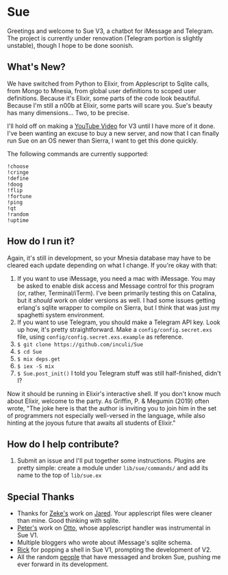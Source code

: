 # Sue

Greetings and welcome to Sue V3, a chatbot for iMessage and Telegram. The project is currently under renovation (Telegram portion is slightly unstable), though I hope to be done soonish.

## What's New?

We have switched from Python to Elixir, from Applescript to Sqlite calls, from Mongo to Mnesia, from global user definitions to scoped user definitions. Because it's Elixir, some parts of the code look beautiful. Because I'm still a n00b at Elixir, some parts will scare you. Sue's beauty has many dimensions... Two, to be precise.

I'll hold off on making a [YouTube Video](https://www.youtube.com/watch?v=ocTAFPCH_A0) for V3 until I have more of it done. I've been wanting an excuse to buy a new server, and now that I can finally run Sue on an OS newer than Sierra, I want to get this done quickly.

The following commands are currently supported:

```
!choose
!cringe
!define
!doog
!flip
!fortune
!ping
!qt
!random
!uptime
```

## How do I run it?

Again, it's still in development, so your Mnesia database may have to be cleared each update depending on what I change. If you're okay with that:

1. If you want to use iMessage, you need a mac with iMessage. You may be asked to enable disk access and Message control for this program (or, rather, Terminal/iTerm). I've been primarily testing this on Catalina, but it *should* work on older versions as well. I had some issues getting erlang's sqlite wrapper to compile on Sierra, but I think that was just my spaghetti system environment.
2. If you want to use Telegram, you should make a Telegram API key. Look up how, it's pretty straightforward. Make a `config/config.secret.exs` file, using `config/config.secret.exs.example` as reference.
3. `$ git clone https://github.com/inculi/Sue`
4. `$ cd Sue`
5. `$ mix deps.get`
6. `$ iex -S mix`
7. `$ Sue.post_init()` I told you Telegram stuff was still half-finished, didn't I?

Now it should be running in Elixir's interactive shell. If you don't know much about Elixir, welcome to the party. As Griffin, P. & Megumin (2019) often wrote, "The joke here is that the author is inviting you to join him in the set of programmers not especially well-versed in the language, while also hinting at the joyous future that awaits all students of Elixir."

## How do I help contribute?

1. Submit an issue and I'll put together some instructions. Plugins are pretty simple: create a module under `lib/sue/commands/` and add its name to the top of `lib/sue.ex`

## Special Thanks

- Thanks for [Zeke's](https://github.com/ZekeSnider) work on [Jared](https://github.com/ZekeSnider/Jared). Your applescript files were cleaner than mine. Good thinking with sqlite.
- [Peter's](https://github.com/reteps) work on [Otto](https://github.com/reteps/Otto), whose applescript handler was instrumental in Sue V1.
- Multiple bloggers who wrote about iMessage's sqlite schema.
- [Rick](https://github.com/rsrickshaw) for popping a shell in Sue V1, prompting the development of V2.
- All the random [people](https://github.com/Sam1370) that have messaged and broken Sue, pushing me ever forward in its development.